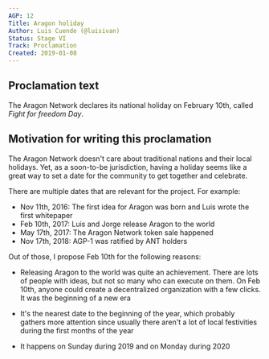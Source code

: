 ```yaml
---
AGP: 12
Title: Aragon holiday
Author: Luis Cuende (@luisivan)
Status: Stage VI
Track: Proclamation
Created: 2019-01-08
---
```


## Proclamation text

The Aragon Network declares its national holiday on February 10th, called *Fight for freedom Day*.

## Motivation for writing this proclamation

The Aragon Network doesn't care about traditional nations and their local holidays. Yet, as a soon-to-be jurisdiction, having a holiday seems like a great way to set a date for the community to get together and celebrate.

There are multiple dates that are relevant for the project. For example:

- Nov 11th, 2016: The first idea for Aragon was born and Luis wrote the first whitepaper
- Feb 10th, 2017: Luis and Jorge release Aragon to the world
- May 17th, 2017: The Aragon Network token sale happened
- Nov 17th, 2018: AGP-1 was ratified by ANT holders



Out of those, I propose Feb 10th for the following reasons:

- Releasing Aragon to the world was quite an achievement. There are lots of people with ideas, but not so many who can execute on them. On Feb 10th, anyone could create a decentralized organization with a few clicks. It was the beginning of a new era
- It's the nearest date to the beginning of the year, which probably gathers more attention since usually there aren't a lot of local festivities during the first months of the year

- It happens on Sunday during 2019 and on Monday during 2020
